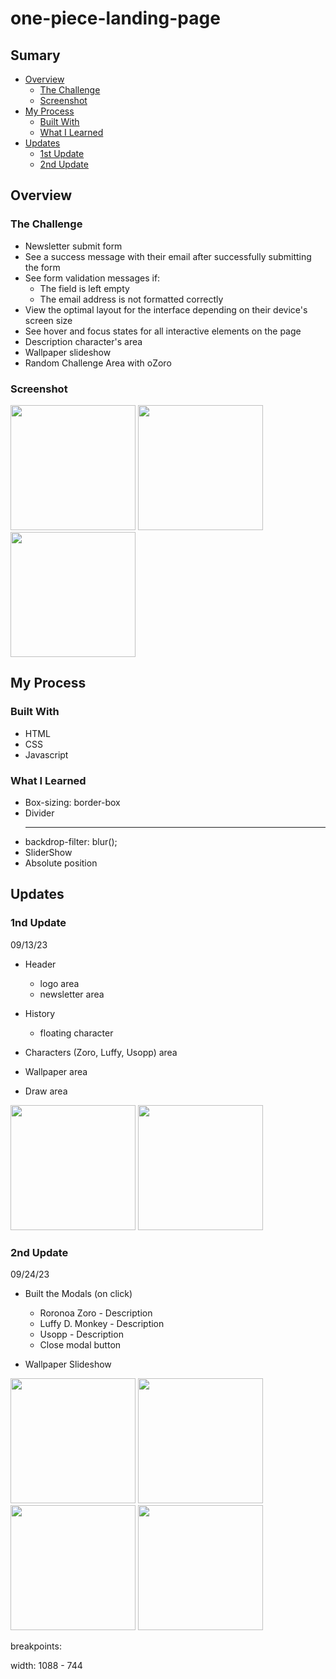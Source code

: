 # one-piece-landing-page

## Sumary

- [Overview](#overview)
    - [The Challenge](#the-challenge)
    - [Screenshot](#screenshot)
- [My Process](#my-process)
    - [Built With](#built-with)
    - [What I Learned](#what-i-learned)
- [Updates](#updates)
    - [1st Update](#1st-update)
    - [2nd Update](#2nd-update)


## Overview

### The Challenge

- Newsletter submit form
- See a success message with their email after successfully submitting the form
- See form validation messages if:
  - The field is left empty
  - The email address is not formatted correctly
- View the optimal layout for the interface depending on their device's screen size
- See hover and focus states for all interactive elements on the page
- Description character's area
- Wallpaper slideshow
- Random Challenge Area with oZoro


### Screenshot

<p float="left">
    <img src="./screenshot/desktop1.png" width="200">
    <img src="./screenshot/table1.png" width="200">
    <img src="./screenshot/mobile1" width="200">
</p>


## My Process

### Built With

- HTML
- CSS
- Javascript


### What I Learned

- Box-sizing: border-box
- Divider <hr>
- backdrop-filter: blur();
- SliderShow
- Absolute position


## Updates

### 1nd Update
09/13/23

- Header
    - logo area
    - newsletter area

- History
    - floating character

- Characters (Zoro, Luffy, Usopp) area

- Wallpaper area

- Draw area


<p float="left">
    <img src="./screenshot/newsletter1.png" width="200">
    <img src="./screenshot/newsletter2.png" width="200">
</p>

### 2nd Update
09/24/23

- Built the Modals (on click)
    - Roronoa Zoro - Description
    - Luffy D. Monkey - Description
    - Usopp - Description
    - Close modal button

- Wallpaper Slideshow


<p float="left">
    <img src="./screenshot/newsletter3.png" width="200">
    <img src="./screenshot/newsletter4.png" width="200">
    <img src="./screenshot/newsletter5.png" width="200">
    <img src="./screenshot/newsletter6.png" width="200">
</p>

breakpoints:

width: 1088 - 744